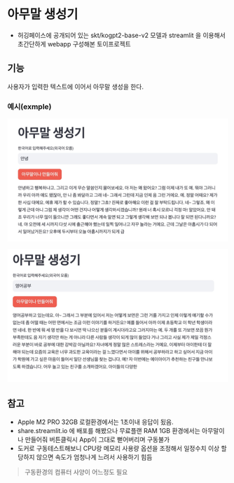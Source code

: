 # 아무말 생성기

+ 허깅페이스에 공개되어 있는 skt/kogpt2-base-v2 모델과 streamlit 을 이용해서 초간단하게 webapp 구성해본 토이프로젝트

## 기능

사용자가 입력한 텍스트에 이어서 아무말 생성을 한다.

### 예시(exmple)

![sample1](./images/02.jpg)

![sample1](./images/01.jpg)


## 참고
+ Apple M2 PRO 32GB 로컬환경에서는 1초이내 응답이 됬음.
+ share.streamlit.io 에 배포를 해봤으나 무료플랜 RAM 1GB 환경에서는 아무말이나 만들어줘 버튼클릭시 App이 그대로 뻗어버리며 구동불가
+ 도커로 구동테스트해보니 CPU랑 메모리 사용량 옵션을 조정해서 일정수치 이상 할당하지 않으면 속도가 엄청나게 느려서 사용하기 힘듬

> 구동환경의 컴퓨터 사양이 어느정도 필요

